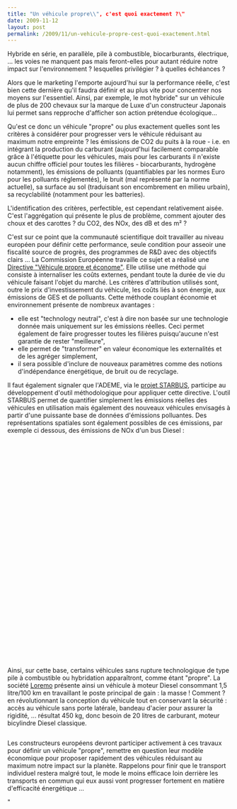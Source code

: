 ```yaml
---
title: "Un véhicule propre\\", c'est quoi exactement ?\"
date: 2009-11-12
layout: post
permalink: /2009/11/un-vehicule-propre-cest-quoi-exactement.html
---
```


<p>Hybride en série, en parallèle, pile à combustible, biocarburants, électrique, ... les voies ne manquent pas mais feront-elles pour autant réduire notre impact sur l'environnement ? lesquelles privilégier ? à quelles échéances ?</p> <p>Alors que le marketing l'emporte aujourd'hui sur la performance réelle, c'est bien cette dernière qu'il faudra définir et au plus vite pour concentrer nos moyens sur l'essentiel. Ainsi, par exemple, le mot hybride" sur un véhicule de plus de 200 chevaux sur la marque de Luxe d'un constructeur Japonais lui permet sans repproche d'afficher son action prétendue écologique...</p> <div></div>   <!--more-->  <p>Qu'est ce donc un véhicule "propre" ou plus exactement quelles sont les critères à considérer pour progresser vers le véhicule réduisant au maximum notre empreinte ? les émissions de CO2 du puits à la roue - i.e. en intégrant la production du carburant (aujourd'hui facilement comparable grâce à l'étiquette pour les véhicules, mais pour les carburants il n'existe aucun chiffre officiel pour toutes les filières - biocarburants, hydrogène notamment), les émissions de polluants (quantifiables par les normes Euro pour les polluants réglementés), le bruit (mal représenté par la norme actuelle), sa surface au sol (traduisant son encombrement en milieu urbain), sa recyclabilité (notamment pour les batteries).</p> <p>L'identification des critères, perfectible, est cependant relativement aisée. C'est l'aggrégation qui présente le plus de problème, comment ajouter des choux et des carottes ? du CO2, des NOx, des dB et des m² ? </p> <p>C'est sur ce point que la communauté scientifique doit travailler au niveau européen pour définir cette performance, seule condition pour asseoir une fiscalité source de progrès, des programmes de R&D avec des objectifs clairs ... La Commission Européenne travaille ce sujet et a réalisé une <a href=""http://ec.europa.eu/transport/urban/vehicles/directive/toolbox_en.htm"">Directive "Véhicule propre et économe"</a>. Elle utilise une méthode qui consiste à internaliser les coûts externes, pendant toute la durée de vie du véhicule faisant l'objet du marché. Les critères d'attribution utilisés sont, outre le prix d'investissement du véhicule, les coûts liés à son énergie, aux émissions de GES et de polluants. Cette méthode couplant économie et environnement présente de nombreux avantages :</p> <ul> <li> <div>elle est "technology neutral", c'est à dire non basée sur une technologie donnée mais uniquement sur les émissions réelles. Ceci permet également de faire progresser toutes les filières puisqu'aucune n'est garantie de rester "meilleure",</div> <li> <div>elle permet de "transformer" en valeur économique les externalités et de les agréger simplement,</div> <li> <div>il sera possible d'inclure de nouveaux paramètres comme des notions d'indépendance énergétique, de bruit ou de recyclage.</div></li> </li> </li> </ul> <p><span><span><font size=""3""></font></span></span></p> <div> <p align=""justify"" class=""MsoFootnoteText"">Il faut également signaler que l'ADEME, via le <a href=""http://www.starbus-project.eu"" title=""starbus project"">projet STARBUS</a>, participe au développement d'outil méthodologique pour appliquer cette directive. L'outil STARBUS permet de quantifier simplement les émissions réelles des véhicules en utilisation mais également des nouveaux véhicules envisagés à partir d'une puissante base de données d'émissions polluantes. Des représentations spatiales sont également possibles de ces émissions, par exemple ci dessous, des émissions de NOx d'un bus Diesel : </p> <p><a href=""/wp-content/uploads/sites/6/2009/11/unvhiculeproprecestquoiexactement.jpg""></a> </p> <p></p> <p> </p> <p class=""MsoFootnoteText""><a href=""/wp-content/uploads/sites/6/2009/11/unvhiculeproprecestquoiexactement.jpg""><img alt=""Busnox"" border=""0"" height=""211"" src=""http://www.consciencenergetique.com/images/2008/10/24/busnox.jpg"" title=""Busnox"" width=""300"" /></a></p> <p class=""MsoFootnoteText""> </p> <p class=""MsoFootnoteText""> </p> <p class=""MsoFootnoteText""> </p> <p class=""MsoFootnoteText""> </p> <p class=""MsoFootnoteText""> </p> <p class=""MsoFootnoteText""> </p> <p class=""MsoFootnoteText""> </p> <p class=""MsoFootnoteText""> </p> <p class=""MsoFootnoteText""> </p> <p class=""MsoFootnoteText""> </p> <p class=""MsoFootnoteText""> </p> <p align=""justify"" class=""MsoFootnoteText""> </p> <p align=""justify"" class=""MsoFootnoteText""> </p> <p align=""justify"" class=""MsoFootnoteText""> </p> <p align=""justify"" class=""MsoFootnoteText"">Ainsi, sur cette base, certains véhicules sans rupture technologique de type pile à combustible ou hybridation apparaîtront, comme étant "propre". La société <a href=""http://www.loremo.com"" title=""Loremo"">Loremo</a> présente ainsi un véhicule à moteur Diesel consommant 1,5 litre/100 km en travaillant le poste principal de gain : la masse ! Comment ? en révolutionnant la conception du véhicule tout en conservant la sécurité : accès au véhicule sans porte latérale, bandeau d'acier pour assurer la rigidité, ... résultat 450 kg, donc besoin de 20 litres de carburant, moteur bicylindre Diesel classique. </p></div> <p><img alt=""Loremo"" height=""197"" src=""/wp-content/uploads/sites/6/2009/11/Loremo.jpg"" title=""Loremo"" width=""455"" /></p> <p>Les constructeurs européens devront participer activement à ces travaux pour définir un véhicule "propre", remettre en question leur modèle économique pour proposer rapidement des véhicules réduisant au maximum notre impact sur la planète. Rappelons pour finir que le transport individuel restera malgré tout, le mode le moins efficace loin derrière les transports en commun qui eux aussi vont progresser fortement en matière d'efficacité énergétique ...</p> <div></div>"